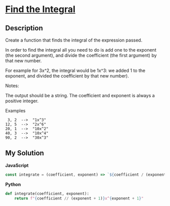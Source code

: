 # [Find the Integral](https://www.codewars.com/kata/59811fd8a070625d4c000013)

## Description

Create a function that finds the integral of the expression passed.

In order to find the integral all you need to do is add one to the exponent (the second argument), and divide the coefficient (the first argument) by that new number.

For example for 3x^2, the integral would be 1x^3: we added 1 to the exponent, and divided the coefficient by that new number).

Notes:

The output should be a string.
The coefficient and exponent is always a positive integer.

Examples

```
 3, 2  -->  "1x^3"
12, 5  -->  "2x^6"
20, 1  -->  "10x^2"
40, 3  -->  "10x^4"
90, 2  -->  "30x^3"
```

## My Solution

**JavaScript**

```js
const integrate = (coefficient, exponent) => `${coefficient / (exponent + 1)}x^${exponent + 1}`;
```

**Python**

```py
def integrate(coefficient, exponent):
    return f"{coefficient // (exponent + 1)}x^{exponent + 1}"
```
